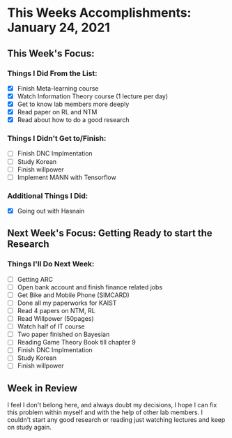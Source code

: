 # This Weeks Accomplishments: January 24, 2021

## This Week's Focus: 

### Things I Did From the List:

- [X] Finish Meta-learning course
- [X] Watch Information Theory course (1 lecture per day)
- [X] Get to know lab members more deeply
- [X] Read paper on RL and NTM
- [X] Read about how to do a good research

### Things I Didn't Get to/Finish:

- [ ] Finish DNC Implmentation
- [ ] Study Korean
- [ ] Finish willpower
- [ ] Implement MANN with Tensorflow

### Additional Things I Did:

- [X] Going out with Hasnain

## Next Week's Focus: Getting Ready to start the Research

### Things I'll Do Next Week:

- [ ] Getting ARC
- [ ] Open bank account and finish finance related jobs
- [ ] Get Bike and Mobile Phone (SIMCARD)
- [ ] Done all my paperworks for KAIST
- [ ] Read 4 papers on NTM, RL
- [ ] Read Willpower (50pages)
- [ ] Watch half of IT course
- [ ] Two paper finished on Bayesian
- [ ] Reading Game Theory Book till chapter 9
- [ ] Finish DNC Implmentation
- [ ] Study Korean
- [ ] Finish willpower

## Week in Review

I feel I don't belong here, and always doubt my decisions, I hope I can fix this problem within myself and with the help of other lab members.
I couldn't start any good research or reading just watching lectures and keep on study again.
